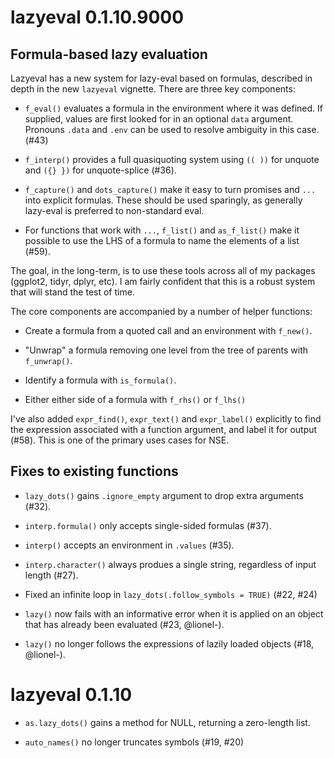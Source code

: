 # lazyeval 0.1.10.9000

## Formula-based lazy evaluation

Lazyeval has a  new system for lazy-eval based on formulas, described in depth in the new `lazyeval` vignette. There are three key components:

* `f_eval()` evaluates a formula in the environment where it was defined. 
  If supplied, values are first looked for in an optional `data` argument. 
  Pronouns `.data` and `.env` can be used to resolve ambiguity in this case.
  (#43)
  
* `f_interp()` provides a full quasiquoting system using `(( ))` for unquote
  and `({} })` for unquote-splice (#36).

* `f_capture()` and `dots_capture()` make it easy to turn promises
  and `...` into explicit formulas. These should be used sparingly, as
  generally lazy-eval is preferred to non-standard eval.
  
* For functions that work with `...`, `f_list()` and `as_f_list()` make it
  possible to use the LHS of a formula to name the elements of a list (#59).

The goal, in the long-term, is to use these tools across all of my packages (ggplot2, tidyr, dplyr, etc). I am fairly confident that this is a robust system that will stand the test of time.

The core components are accompanied by a number of helper functions:

* Create a formula from a quoted call and an environment with `f_new()`.

* "Unwrap" a formula removing one level from the tree of 
  parents with `f_unwrap()`.
  
* Identify a formula with `is_formula()`.

* Either either side of a formula with `f_rhs()` or `f_lhs()`

I've also added `expr_find()`, `expr_text()` and `expr_label()` explicitly to find the expression associated with a function argument, and label it for output (#58). This is one of the primary uses cases for NSE.

## Fixes to existing functions

* `lazy_dots()` gains `.ignore_empty` argument to drop extra arguments (#32).

* `interp.formula()` only accepts single-sided formulas (#37).

* `interp()` accepts an environment in `.values` (#35).

* `interp.character()` always produes a single string, regardless of
  input length (#27).

* Fixed an infinite loop in `lazy_dots(.follow_symbols = TRUE)` (#22, #24)

* `lazy()` now fails with an informative error when it is applied on
  an object that has already been evaluated (#23, @lionel-).

* `lazy()` no longer follows the expressions of lazily loaded objects
  (#18, @lionel-).

# lazyeval 0.1.10

* `as.lazy_dots()` gains a method for NULL, returning a zero-length
  list.

* `auto_names()` no longer truncates symbols (#19, #20)
